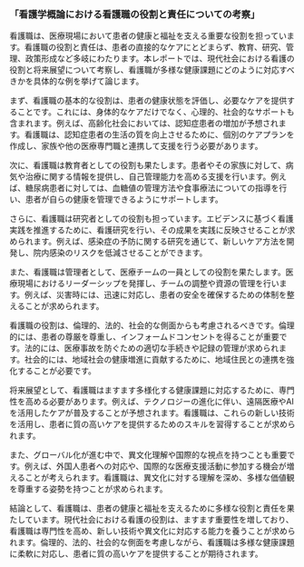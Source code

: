 ### 「看護学概論における看護職の役割と責任についての考察」

看護職は、医療現場において患者の健康と福祉を支える重要な役割を担っています。看護職の役割と責任は、患者の直接的なケアにとどまらず、教育、研究、管理、政策形成など多岐にわたります。本レポートでは、現代社会における看護の役割と将来展望について考察し、看護職が多様な健康課題にどのように対応すべきかを具体的な例を挙げて論じます。

まず、看護職の基本的な役割は、患者の健康状態を評価し、必要なケアを提供することです。これには、身体的なケアだけでなく、心理的、社会的なサポートも含まれます。例えば、高齢化社会においては、認知症患者の増加が予想されます。看護職は、認知症患者の生活の質を向上させるために、個別のケアプランを作成し、家族や他の医療専門職と連携して支援を行う必要があります。

次に、看護職は教育者としての役割も果たします。患者やその家族に対して、病気や治療に関する情報を提供し、自己管理能力を高める支援を行います。例えば、糖尿病患者に対しては、血糖値の管理方法や食事療法についての指導を行い、患者が自らの健康を管理できるようにサポートします。

さらに、看護職は研究者としての役割も担っています。エビデンスに基づく看護実践を推進するために、看護研究を行い、その成果を実践に反映させることが求められます。例えば、感染症の予防に関する研究を通じて、新しいケア方法を開発し、院内感染のリスクを低減させることができます。

また、看護職は管理者として、医療チームの一員としての役割を果たします。医療現場におけるリーダーシップを発揮し、チームの調整や資源の管理を行います。例えば、災害時には、迅速に対応し、患者の安全を確保するための体制を整えることが求められます。

看護職の役割は、倫理的、法的、社会的な側面からも考慮されるべきです。倫理的には、患者の尊厳を尊重し、インフォームドコンセントを得ることが重要です。法的には、医療事故を防ぐための適切な手続きや記録の管理が求められます。社会的には、地域社会の健康増進に貢献するために、地域住民との連携を強化することが必要です。

将来展望として、看護職はますます多様化する健康課題に対応するために、専門性を高める必要があります。例えば、テクノロジーの進化に伴い、遠隔医療やAIを活用したケアが普及することが予想されます。看護職は、これらの新しい技術を活用し、患者に質の高いケアを提供するためのスキルを習得することが求められます。

また、グローバル化が進む中で、異文化理解や国際的な視点を持つことも重要です。例えば、外国人患者への対応や、国際的な医療支援活動に参加する機会が増えることが考えられます。看護職は、異文化に対する理解を深め、多様な価値観を尊重する姿勢を持つことが求められます。

結論として、看護職は、患者の健康と福祉を支えるために多様な役割と責任を果たしています。現代社会における看護の役割は、ますます重要性を増しており、看護職は専門性を高め、新しい技術や異文化に対応する能力を養うことが求められます。倫理的、法的、社会的な側面を考慮しながら、看護職は多様な健康課題に柔軟に対応し、患者に質の高いケアを提供することが期待されます。